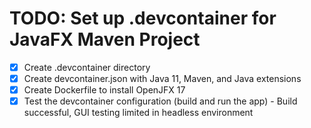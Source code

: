 # TODO: Set up .devcontainer for JavaFX Maven Project

- [x] Create .devcontainer directory
- [x] Create devcontainer.json with Java 11, Maven, and Java extensions
- [x] Create Dockerfile to install OpenJFX 17
- [x] Test the devcontainer configuration (build and run the app) - Build successful, GUI testing limited in headless environment
